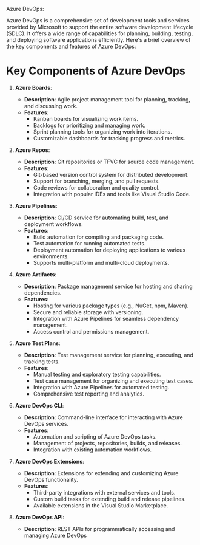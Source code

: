 Azure DevOps:

Azure DevOps is a comprehensive set of development tools and services provided by Microsoft to support the entire software development lifecycle (SDLC). 
It offers a wide range of capabilities for planning, building, testing, and deploying software applications efficiently. 
Here's a brief overview of the key components and features of Azure DevOps:


# Key Components of Azure DevOps

1. **Azure Boards**:
   - **Description**: Agile project management tool for planning, tracking, and discussing work.
   - **Features**:
     - Kanban boards for visualizing work items.
     - Backlogs for prioritizing and managing work.
     - Sprint planning tools for organizing work into iterations.
     - Customizable dashboards for tracking progress and metrics.

2. **Azure Repos**:
   - **Description**: Git repositories or TFVC for source code management.
   - **Features**:
     - Git-based version control system for distributed development.
     - Support for branching, merging, and pull requests.
     - Code reviews for collaboration and quality control.
     - Integration with popular IDEs and tools like Visual Studio Code.

3. **Azure Pipelines**:
   - **Description**: CI/CD service for automating build, test, and deployment workflows.
   - **Features**:
     - Build automation for compiling and packaging code.
     - Test automation for running automated tests.
     - Deployment automation for deploying applications to various environments.
     - Supports multi-platform and multi-cloud deployments.

4. **Azure Artifacts**:
   - **Description**: Package management service for hosting and sharing dependencies.
   - **Features**:
     - Hosting for various package types (e.g., NuGet, npm, Maven).
     - Secure and reliable storage with versioning.
     - Integration with Azure Pipelines for seamless dependency management.
     - Access control and permissions management.

5. **Azure Test Plans**:
   - **Description**: Test management service for planning, executing, and tracking tests.
   - **Features**:
     - Manual testing and exploratory testing capabilities.
     - Test case management for organizing and executing test cases.
     - Integration with Azure Pipelines for automated testing.
     - Comprehensive test reporting and analytics.

6. **Azure DevOps CLI**:
   - **Description**: Command-line interface for interacting with Azure DevOps services.
   - **Features**:
     - Automation and scripting of Azure DevOps tasks.
     - Management of projects, repositories, builds, and releases.
     - Integration with existing automation workflows.

7. **Azure DevOps Extensions**:
   - **Description**: Extensions for extending and customizing Azure DevOps functionality.
   - **Features**:
     - Third-party integrations with external services and tools.
     - Custom build tasks for extending build and release pipelines.
     - Available extensions in the Visual Studio Marketplace.

8. **Azure DevOps API**:
   - **Description**: REST APIs for programmatically accessing and managing Azure DevOps
